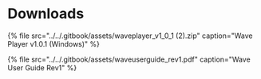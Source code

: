 # Downloads

{% file src="../../.gitbook/assets/waveplayer\_v1\_0\_1 \(2\).zip" caption="Wave Player v1.0.1 \(Windows\)" %}

{% file src="../../.gitbook/assets/waveuserguide\_rev1.pdf" caption="Wave User Guide Rev1" %}



